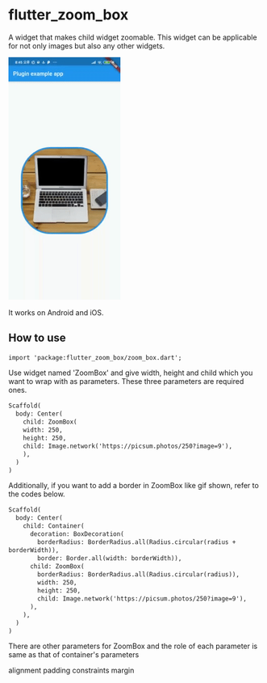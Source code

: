 # flutter_zoom_box
A widget that makes child widget zoomable. This widget can be applicable for not only images but also any other widgets.

![zoom_box_demo](./screenshot/zoom_box_demo.gif)

It works on Android and iOS.

## How to use
~~~
import 'package:flutter_zoom_box/zoom_box.dart';
~~~

Use widget named 'ZoomBox' and give width, height and child which you want to wrap with as parameters. These three parameters are required ones.
~~~
Scaffold(
  body: Center(
    child: ZoomBox(
    width: 250,
    height: 250,
    child: Image.network('https://picsum.photos/250?image=9'),
    ),
  )
)
~~~

Additionally, if you want to add a border in ZoomBox like gif shown, refer to the codes below.
~~~
Scaffold(
  body: Center(
    child: Container(
      decoration: BoxDecoration(
        borderRadius: BorderRadius.all(Radius.circular(radius + borderWidth)),
        border: Border.all(width: borderWidth)),
      child: ZoomBox(
        borderRadius: BorderRadius.all(Radius.circular(radius)),
        width: 250,
        height: 250,
        child: Image.network('https://picsum.photos/250?image=9'),
      ),
    ),
  )
)
~~~
There are other parameters for ZoomBox and the role of each parameter is same as that of container's parameters

alignment
padding
constraints
margin

